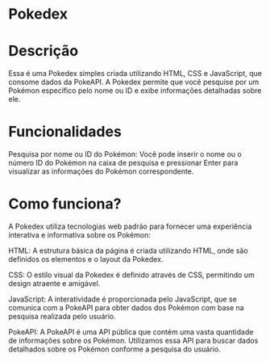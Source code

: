 # Pokedex

# Descrição
Essa é uma Pokedex simples criada utilizando HTML, CSS e JavaScript, que consome dados da PokeAPI. A Pokedex permite que você pesquise por um Pokémon específico pelo nome ou ID e exibe informações detalhadas sobre ele.

# Funcionalidades
Pesquisa por nome ou ID do Pokémon: Você pode inserir o nome ou o número ID do Pokémon na caixa de pesquisa e pressionar Enter para visualizar as informações do Pokémon correspondente.

# Como funciona?
A Pokedex utiliza tecnologias web padrão para fornecer uma experiência interativa e informativa sobre os Pokémon:

HTML: A estrutura básica da página é criada utilizando HTML, onde são definidos os elementos e o layout da Pokedex.

CSS: O estilo visual da Pokedex é definido através de CSS, permitindo um design atraente e amigável.

JavaScript: A interatividade é proporcionada pelo JavaScript, que se comunica com a PokeAPI para obter dados dos Pokémon com base na pesquisa realizada pelo usuário.

PokeAPI: A PokeAPI é uma API pública que contém uma vasta quantidade de informações sobre os Pokémon. Utilizamos essa API para buscar dados detalhados sobre os Pokémon conforme a pesquisa do usuário.
